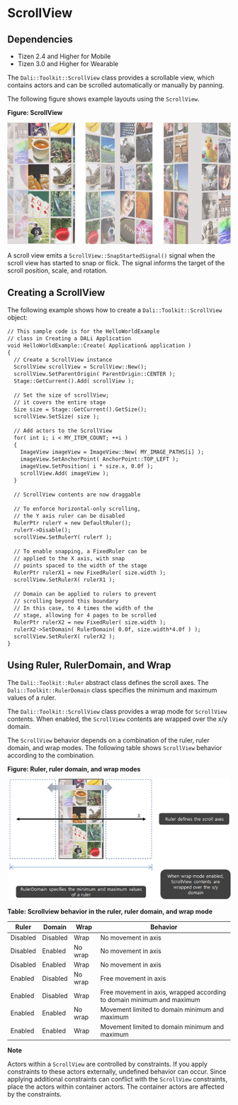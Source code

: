 # ScrollView
## Dependencies
- Tizen 2.4 and Higher for Mobile
- Tizen 3.0 and Higher for Wearable

The `Dali::Toolkit::ScrollView` class provides a scrollable view, which contains actors and can be scrolled automatically or manually by panning.

The following figure shows example layouts using the `ScrollView`.

**Figure: ScrollView**

![ScrollView](./media/scrollview.png)

A scroll view emits a `ScrollView::SnapStartedSignal()` signal when the scroll view has started to snap or flick. The signal informs the target of the scroll position, scale, and rotation.

## Creating a ScrollView

The following example shows how to create a `Dali::Toolkit::ScrollView` object:

```
// This sample code is for the HelloWorldExample
// class in Creating a DALi Application
void HelloWorldExample::Create( Application& application )
{
  // Create a ScrollView instance
  ScrollView scrollView = ScrollView::New();
  scrollView.SetParentOrigin( ParentOrigin::CENTER );
  Stage::GetCurrent().Add( scrollView );

  // Set the size of scrollView;
  // it covers the entire stage
  Size size = Stage::GetCurrent().GetSize();
  scrollView.SetSize( size );

  // Add actors to the ScrollView
  for( int i; i < MY_ITEM_COUNT; ++i )
  {
    ImageView imageView = ImageView::New( MY_IMAGE_PATHS[i] );
    imageView.SetAnchorPoint( AnchorPoint::TOP_LEFT );
    imageView.SetPosition( i * size.x, 0.0f );
    scrollView.Add( imageView );
  }

  // ScrollView contents are now draggable

  // To enforce horizontal-only scrolling,
  // the Y axis ruler can be disabled
  RulerPtr rulerY = new DefaultRuler();
  rulerY->Disable();
  scrollView.SetRulerY( rulerY );

  // To enable snapping, a FixedRuler can be
  // applied to the X axis, with snap
  // points spaced to the width of the stage
  RulerPtr rulerX1 = new FixedRuler( size.width );
  scrollView.SetRulerX( rulerX1 );

  // Domain can be applied to rulers to prevent
  // scrolling beyond this boundary
  // In this case, to 4 times the width of the
  // stage, allowing for 4 pages to be scrolled
  RulerPtr rulerX2 = new FixedRuler( size.width );
  rulerX2->SetDomain( RulerDomain( 0.0f, size.width*4.0f ) );
  scrollView.SetRulerX( rulerX2 );
}
```

## Using Ruler, RulerDomain, and Wrap

The `Dali::Toolkit::Ruler` abstract class defines the scroll axes. The `Dali::Toolkit::RulerDomain` class specifies the minimum and maximum values of a ruler.

The `Dali::Toolkit::ScrollView` class provides a wrap mode for `ScrollView` contents. When enabled, the `ScrollView` contents are wrapped over the x/y domain.

The `ScrollView` behavior depends on a combination of the ruler, ruler domain, and wrap modes. The following table shows `ScrollView` behavior according to the combination.

**Figure: Ruler, ruler domain, and wrap modes**

![Ruler, ruler domain, and wrap modes](./media/scrollview_ruler.png)

**Table: Scrollview behavior in the ruler, ruler domain, and wrap mode**

| Ruler    | Domain   | Wrap    | Behavior                                 |
| -------- | -------- | ------- | ---------------------------------------- |
| Disabled | Disabled | Wrap    | No movement in axis                      |
| Disabled | Enabled  | No wrap | No movement in axis                      |
| Disabled | Enabled  | Wrap    | No movement in axis                      |
| Enabled  | Disabled | No wrap | Free movement in axis                    |
| Enabled  | Disabled | Wrap    | Free movement in axis, wrapped according to domain minimum and maximum |
| Enabled  | Enabled  | No wrap | Movement limited to domain minimum and maximum |
| Enabled  | Enabled  | Wrap    | Movement limited to domain minimum and maximum |

**Note**

Actors within a `ScrollView` are controlled by constraints. If you apply constraints to these actors externally, undefined behavior can occur. Since applying additional constraints can conflict with the `ScrollView` constraints, place the actors within container actors. The container actors are affected by the constraints.